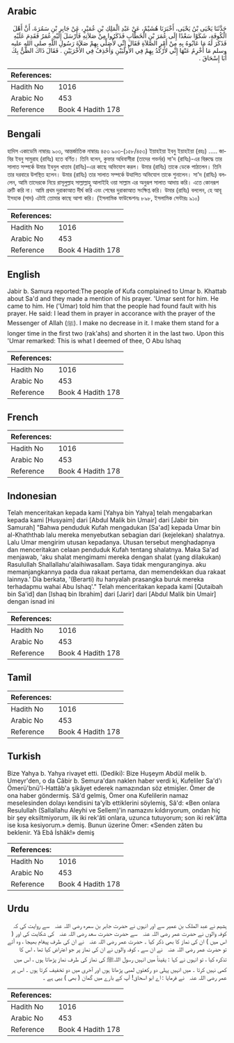 ## Arabic


<div dir="rtl" lang="ar" style={{fontSize:'larger',backgroundColor:'#f8f9fa',padding:20}}>
حَدَّثَنَا يَحْيَى بْنُ يَحْيَى، أَخْبَرَنَا هُشَيْمٌ، عَنْ عَبْدِ الْمَلِكِ بْنِ عُمَيْرٍ، عَنْ جَابِرِ بْنِ سَمُرَةَ، أَنَّ أَهْلَ الْكُوفَةِ، شَكَوْا سَعْدًا إِلَى عُمَرَ بْنِ الْخَطَّابِ فَذَكَرُوا مِنْ صَلاَتِهِ فَأَرْسَلَ إِلَيْهِ عُمَرُ فَقَدِمَ عَلَيْهِ فَذَكَرَ لَهُ مَا عَابُوهُ بِهِ مِنْ أَمْرِ الصَّلاَةِ فَقَالَ إِنِّي لأُصَلِّي بِهِمْ صَلاَةَ رَسُولِ اللَّهِ صلى الله عليه وسلم مَا أَخْرِمُ عَنْهَا إِنِّي لأَرْكُدُ بِهِمْ فِي الأُولَيَيْنِ وَأَحْذِفُ فِي الأُخْرَيَيْنِ ‏.‏ فَقَالَ ذَاكَ الظَّنُّ بِكَ أَبَا إِسْحَاقَ ‏.‏
</div>
<div style={{backgroundColor:'#f8f9fa',padding:20, marginBottom: 10}}><table> <thead> <tr> <th>References:</th> <th></th> </tr> </thead> <tbody><tr><td>Hadith No</td><td>1016</td></tr><tr><td>Arabic No</td><td>453</td></tr><tr><td>Reference</td><td>Book 4 Hadith 178</td></tr></tbody></table></div>

## Bengali


<div dir="ltr" lang="bn" style={{fontSize:'larger',backgroundColor:'#f8f9fa',padding:20}}>
হাদিস একাডেমি নাম্বারঃ ৯০৩, আন্তর্জাতিক নাম্বারঃ ৪৫৩ ৯০৩-(১৫৮/৪৫৩) ইয়াহইয়া ইবনু ইয়াহইয়া (রহঃ) ..... জাবির ইবনু সামুরাহ (রাযিঃ) হতে বর্ণিত। তিনি বলেন, কুফার অধিবাসীরা (তাদের গভর্নর) সা'দ (রাযিঃ)-এর বিরুদ্ধে তার সালাত সম্পর্কে উমার ইবনুল খাত্তাব (রাযিঃ)-এর কাছে অভিযোগ করল। উমার (রাযিঃ) তাকে ডেকে পাঠালেন। তিনি তার দরবারে উপস্থিত হলেন। উমার (রাযিঃ) তার সালাত সম্পর্কে উত্থাপিত অভিযোগ তাকে শুনালেন। সা'দ (রাযিঃ) বললেন, আমি তাদেরকে নিয়ে রাসূলুল্লাহ সাল্লাল্লাহু আলাইহি ওয়া সাল্লাম এর অনুরূপ সালাত আদায় করি। এতে কোনরূপ ত্রুটি করি না। আমি প্রথম দুরাকাআত দীর্ঘ করি এবং শেষের দুরাকাআত সংক্ষিপ্ত করি। উমার (রাযিঃ) বললেন, হে আবূ ইসহাক (সাদ) এটাই তোমার কাছে আশা করি। (ইসলামিক ফাউন্ডেশনঃ ৮৯৮, ইসলামিক সেন্টারঃ ৯১০)
</div>
<div style={{backgroundColor:'#f8f9fa',padding:20, marginBottom: 10}}><table> <thead> <tr> <th>References:</th> <th></th> </tr> </thead> <tbody><tr><td>Hadith No</td><td>1016</td></tr><tr><td>Arabic No</td><td>453</td></tr><tr><td>Reference</td><td>Book 4 Hadith 178</td></tr></tbody></table></div>

## English


<div dir="ltr" lang="en" style={{fontSize:'larger',backgroundColor:'#f8f9fa',padding:20}}>
Jabir b. Samura reported:The people of Kufa complained to Umar b. Khattab about Sa'd and they made a mention of his prayer. 'Umar sent for him. He came to him. He ('Umar) told him that the people had found fault with his prayer. He said: I lead them in prayer in accorance with the prayer of the Messenger of Allah (ﷺ). I make no decrease in it. I make them stand for a longer time in the first two (rak'ahs) and shorten it in the last two. Upon this 'Umar remarked: This is what I deemed of thee, O Abu Ishaq
</div>
<div style={{backgroundColor:'#f8f9fa',padding:20, marginBottom: 10}}><table> <thead> <tr> <th>References:</th> <th></th> </tr> </thead> <tbody><tr><td>Hadith No</td><td>1016</td></tr><tr><td>Arabic No</td><td>453</td></tr><tr><td>Reference</td><td>Book 4 Hadith 178</td></tr></tbody></table></div>

## French


<div dir="ltr" lang="fr" style={{fontSize:'larger',backgroundColor:'#f8f9fa',padding:20}}>

</div>
<div style={{backgroundColor:'#f8f9fa',padding:20, marginBottom: 10}}><table> <thead> <tr> <th>References:</th> <th></th> </tr> </thead> <tbody><tr><td>Hadith No</td><td>1016</td></tr><tr><td>Arabic No</td><td>453</td></tr><tr><td>Reference</td><td>Book 4 Hadith 178</td></tr></tbody></table></div>

## Indonesian


<div dir="ltr" lang="id" style={{fontSize:'larger',backgroundColor:'#f8f9fa',padding:20}}>
Telah menceritakan kepada kami [Yahya bin Yahya] telah mengabarkan kepada kami [Husyaim] dari [Abdul Malik bin Umair] dari [Jabir bin Samurah] "Bahwa penduduk Kufah mengadukan [Sa'ad] kepada Umar bin al-Khaththab lalu mereka menyebutkan sebagian dari (kejelekan) shalatnya. Lalu Umar mengirim utusan kepadanya. Utusan tersebut menghadapnya dan menceritakan celaan penduduk Kufah tentang shalatnya. Maka Sa'ad menjawab, 'aku shalat mengimami mereka dengan shalat (yang dilakukan) Rasulullah Shallallahu'alaihiwasallam. Saya tidak menguranginya. aku memanjangkannya pada dua rakaat pertama, dan memendekkan dua rakaat lainnya.' Dia berkata, '(Berarti) itu hanyalah prasangka buruk mereka terhadapmu wahai Abu Ishaq'." Telah menceritakan kepada kami [Qutaibah bin Sa'id] dan [Ishaq bin Ibrahim] dari [Jarir] dari [Abdul Malik bin Umair] dengan isnad ini
</div>
<div style={{backgroundColor:'#f8f9fa',padding:20, marginBottom: 10}}><table> <thead> <tr> <th>References:</th> <th></th> </tr> </thead> <tbody><tr><td>Hadith No</td><td>1016</td></tr><tr><td>Arabic No</td><td>453</td></tr><tr><td>Reference</td><td>Book 4 Hadith 178</td></tr></tbody></table></div>

## Tamil


<div dir="ltr" lang="ta" style={{fontSize:'larger',backgroundColor:'#f8f9fa',padding:20}}>

</div>
<div style={{backgroundColor:'#f8f9fa',padding:20, marginBottom: 10}}><table> <thead> <tr> <th>References:</th> <th></th> </tr> </thead> <tbody><tr><td>Hadith No</td><td>1016</td></tr><tr><td>Arabic No</td><td>453</td></tr><tr><td>Reference</td><td>Book 4 Hadith 178</td></tr></tbody></table></div>

## Turkish


<div dir="ltr" lang="tr" style={{fontSize:'larger',backgroundColor:'#f8f9fa',padding:20}}>
Bize Yahya b. Yahya rivayet etti. (Dediki): Bize Huşeym Abdül melik b. Umeyr'den, o da Câbir b. Semura'dan naklen haber verdi ki, Kufeliler Sa'd'ı Ömerü'bnü'l-Hattâb'a şikâyet ederek namazından söz etmişler. Ömer de ona haber göndermiş. Sâ'd gelmiş, Ömer ona Kufelilerin namaz meselesinden dolayı kendisini ta'yîb ettiklerini söylemiş, Sâ'd: «Ben onlara Resulullah (Sallallahu Aleyhi ve Sellem)'in namazını kıldırıyorum, ondan hiç bir şey eksiltmiyorum, ilk iki rek'âti onlara, uzunca tutuyorum; son iki rek'âtta ise kısa kesiyorum.» demiş. Bunun üzerine Ömer: «Senden zâten bu beklenir. Yâ Ebâ İshâk!» demiş
</div>
<div style={{backgroundColor:'#f8f9fa',padding:20, marginBottom: 10}}><table> <thead> <tr> <th>References:</th> <th></th> </tr> </thead> <tbody><tr><td>Hadith No</td><td>1016</td></tr><tr><td>Arabic No</td><td>453</td></tr><tr><td>Reference</td><td>Book 4 Hadith 178</td></tr></tbody></table></div>

## Urdu


<div dir="rtl" lang="ur" style={{fontSize:'larger',backgroundColor:'#f8f9fa',padding:20}}>
ہشیم نے عبد الملک بن عمیر سے اور انہوں نے حضرت جابر بن سمرہ ‌رضی ‌اللہ ‌عنہ ‌ ‌ سے روایت کی کہ کوفہ والوں نے حضرت عمر ‌رضی ‌اللہ ‌عنہ ‌ ‌ سے حضرت حضرت سعد ‌رضی ‌اللہ ‌عنہ ‌ ‌ کی شکایت کی اور ( اس میں ) ان کی نماز کا بھی ذکر کیا ۔ حضرت عمر ‌رضی ‌اللہ ‌عنہ ‌ ‌ نے ان کی طرف پیغام بھیجا ، وہ آئے تو حضرت عمر ‌رضی ‌اللہ ‌عنہ ‌ ‌ نے ان سے ، کوفہ والوں نے ان کی نماز پر جو اعتراض کیا تھا ، اس کا تذکرہ کیا ، تو انہوں نے کہا : یقیناً میں انہیں رسول اللہﷺ کی نماز کی طرف نماز پڑھاتا ہوں ، اس میں کمی نہیں کرتا ۔ میں انہیں پہلی دو رکعتوں لمبی پڑھاتا ہوں اور آخری میں دو تخفیف کرتا ہوں ۔ اس پر عمر ‌رضی ‌اللہ ‌عنہ ‌ ‌ نے فرمایا : اے ابو اسحاق! آپ کے بارے میں گمان ( بھی ) یہی ہے ۔
</div>
<div style={{backgroundColor:'#f8f9fa',padding:20, marginBottom: 10}}><table> <thead> <tr> <th>References:</th> <th></th> </tr> </thead> <tbody><tr><td>Hadith No</td><td>1016</td></tr><tr><td>Arabic No</td><td>453</td></tr><tr><td>Reference</td><td>Book 4 Hadith 178</td></tr></tbody></table></div>